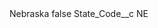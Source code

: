 <?xml version="1.0" encoding="UTF-8"?>
<CustomMetadata xmlns="http://soap.sforce.com/2006/04/metadata" xmlns:xsi="http://www.w3.org/2001/XMLSchema-instance" xmlns:xsd="http://www.w3.org/2001/XMLSchema">
    <label>Nebraska</label>
    <protected>false</protected>
    <values>
        <field>State_Code__c</field>
        <value xsi:type="xsd:string">NE</value>
    </values>
</CustomMetadata>

